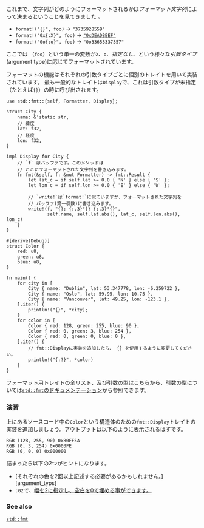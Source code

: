 <!--- We've seen that formatting is specified via a *format string*: --->
これまで、文字列がどのようにフォーマットされるかは*フォーマット文字列*によって決まるということを見てきました 。

* `format!("{}", foo)` -> `"3735928559"`
* `format!("0x{:X}", foo)` ->
  [`"0xDEADBEEF"`][deadbeef]
* `format!("0o{:o}", foo)` -> `"0o33653337357"`

<!--- The same variable (`foo`) can be formatted differently depending on which --->
<!--- *argument type* is used: `X` vs `o` vs *unspecified*. --->
ここでは （`foo`）という単一の変数が`X`、`o`、*指定なし*、という様々な*引数タイプ*(argument type)に応じてフォーマットされています。


<!--- This formatting functionality is implemented via traits, and there is one trait --->
<!--- for each argument type. The most common formatting trait is `Display`, which --->
<!--- handles cases where the argument type is left unspecified: `{}` for instance. --->
フォーマットの機能はそれぞれの引数タイプごとに個別のトレイトを用いて実装されています。
最も一般的なトレイトは`Display`で、これは引数タイプが未指定（たとえば`{}`）の時に呼び出されます。

``` rust,editable
use std::fmt::{self, Formatter, Display};

struct City {
    name: &'static str,
    // 緯度
    lat: f32,
    // 経度
    lon: f32,
}

impl Display for City {
    // `f` はバッファです。このメソッドは
    // ここにフォーマットされた文字列を書き込みます。
    fn fmt(&self, f: &mut Formatter) -> fmt::Result {
        let lat_c = if self.lat >= 0.0 { 'N' } else { 'S' };
        let lon_c = if self.lon >= 0.0 { 'E' } else { 'W' };

        // `write!`は`format!`に似ていますが、フォーマットされた文字列を
        // バッファ(第一引数)に書き込みます。
        write!(f, "{}: {:.3}°{} {:.3}°{}",
               self.name, self.lat.abs(), lat_c, self.lon.abs(), lon_c)
    }
}

#[derive(Debug)]
struct Color {
    red: u8,
    green: u8,
    blue: u8,
}

fn main() {
    for city in [
        City { name: "Dublin", lat: 53.347778, lon: -6.259722 },
        City { name: "Oslo", lat: 59.95, lon: 10.75 },
        City { name: "Vancouver", lat: 49.25, lon: -123.1 },
    ].iter() {
        println!("{}", *city);
    }
    for color in [
        Color { red: 128, green: 255, blue: 90 },
        Color { red: 0, green: 3, blue: 254 },
        Color { red: 0, green: 0, blue: 0 },
    ].iter() {
        // fmt::Displayに実装を追加したら、 {} を使用するように変更してください。
        println!("{:?}", *color)
    }
}

```

<!--- You can view a [full list of formatting traits][fmt_traits] and their argument --->
<!--- types in the [`std::fmt`][fmt] documentation. --->
フォーマット用トレイトの全リスト、及び引数の型は[こちら][fmt_traits]から、引数の型については[`std::fmt`のドキュメンテーション][fmt]から参照できます。

<!--- ### Activity --->
### 演習

<!--- Add an implementation of the `fmt::Display` trait for the `Color` struct above --->
<!--- so that the output displays as: --->
上にあるソースコード中の`Color`という構造体のための`fmt::Display`トレイトの実装を追加しましょう。アウトプットは以下のように表示されるはずです。

``` text
RGB (128, 255, 90) 0x80FF5A
RGB (0, 3, 254) 0x0003FE
RGB (0, 0, 0) 0x000000
```
<!--- Two hints if you get stuck: --->
詰まったら以下の2つがヒントになります。
<!---  * You [may need to list each color more than once][argument_types], --->
<!---  * You can [pad with zeros to a width of 2][fmt_width] with `:02`. --->
* [それぞれの色を2回以上記述する必要があるかもしれません。][argument_typs]
* `:02`で、[幅を2に指定し、空白を0で埋める事ができます。][fmt_width]


### See also
[`std::fmt`][fmt]

[argument_types]: http://doc.rust-lang.org/std/fmt/#argument-types
[deadbeef]: https://en.wikipedia.org/wiki/Deadbeef#Magic_debug_values
[fmt]: http://doc.rust-lang.org/std/fmt/
[fmt_traits]: http://doc.rust-lang.org/std/fmt/#formatting-traits
[fmt_width]: http://doc.rust-lang.org/std/fmt/#width
